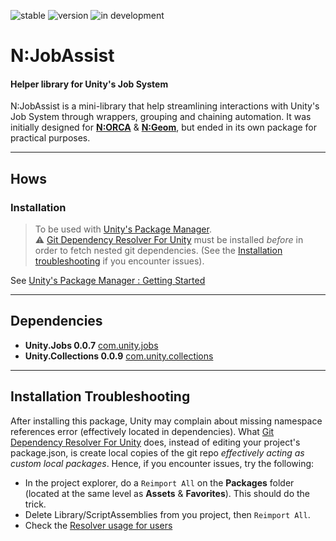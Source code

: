 ![stable](https://img.shields.io/badge/stable-darkgreen.svg)
![version](https://img.shields.io/badge/dynamic/json?color=blue&label=version&query=version&url=https%3A%2F%2Fraw.githubusercontent.com%2FNebukam%2Fcom.nebukam.job-assist%2Fmaster%2Fpackage.json)
![in development](https://img.shields.io/badge/status-in%20development-blue.svg)

# N:JobAssist
#### Helper library for Unity's Job System

N:JobAssist is a mini-library that help streamlining interactions with Unity's Job System through wrappers, grouping and chaining automation.
It was initially designed for [**N:ORCA**](https://github.com/Nebukam/com.nebukam.orca) & [**N:Geom**](https://github.com/Nebukam/com.nebukam.geom), but ended in its own package for practical purposes.

---
## Hows

### Installation
> To be used with [Unity's Package Manager](https://docs.unity3d.com/Manual/upm-ui-giturl.html).  
> ⚠ [Git Dependency Resolver For Unity](https://github.com/mob-sakai/GitDependencyResolverForUnity) must be installed *before* in order to fetch nested git dependencies. (See the [Installation troubleshooting](#installation-troubleshooting) if you encounter issues).  

See [Unity's Package Manager : Getting Started](https://docs.unity3d.com/Manual/upm-parts.html)

---
## Dependencies
- **Unity.Jobs 0.0.7** [com.unity.jobs]()
- **Unity.Collections 0.0.9** [com.unity.collections]()

---
## Installation Troubleshooting

After installing this package, Unity may complain about missing namespace references error (effectively located in dependencies). What [Git Dependency Resolver For Unity](https://github.com/mob-sakai/GitDependencyResolverForUnity) does, instead of editing your project's package.json, is create local copies of the git repo *effectively acting as custom local packages*.
Hence, if you encounter issues, try the following:
- In the project explorer, do a ```Reimport All``` on the **Packages** folder (located at the same level as **Assets** & **Favorites**). This should do the trick.
- Delete Library/ScriptAssemblies from you project, then ```Reimport All```.
- Check the [Resolver usage for users](https://github.com/mob-sakai/GitDependencyResolverForUnity#usage)


